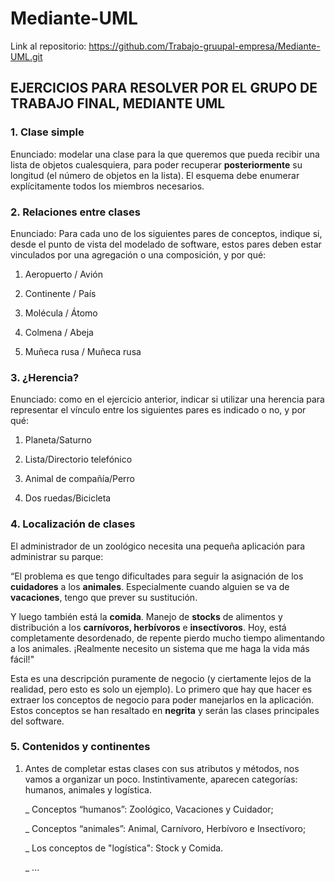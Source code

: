 # Mediante-UML

Link al repositorio: https://github.com/Trabajo-gruupal-empresa/Mediante-UML.git

## EJERCICIOS PARA RESOLVER POR EL GRUPO DE TRABAJO FINAL, MEDIANTE UML

### 1. Clase simple

Enunciado: modelar una clase para la que queremos que pueda recibir una lista de objetos cualesquiera, para poder recuperar **posteriormente** su longitud (el número de
objetos en la lista). El esquema debe enumerar explícitamente todos los miembros necesarios.

### 2. Relaciones entre clases

Enunciado: Para cada uno de los siguientes pares de conceptos, indique si, desde el punto de vista del modelado de software, estos pares deben estar vinculados por una
agregación o una composición, y por qué:

1. Aeropuerto / Avión

2. Continente / País

3. Molécula / Átomo

4. Colmena / Abeja

5. Muñeca rusa / Muñeca rusa

### 3. ¿Herencia?

 Enunciado: como en el ejercicio anterior, indicar si utilizar una herencia para representar el vínculo entre los siguientes pares es indicado o no, y por qué:
 
1. Planeta/Saturno

2. Lista/Directorio telefónico

3. Animal de compañía/Perro

4. Dos ruedas/Bicicleta

### 4. Localización de clases

El administrador de un zoológico necesita una pequeña aplicación para administrar su parque:

“El problema es que tengo dificultades para seguir la asignación de los **cuidadores** a los **animales**. Especialmente cuando alguien se va de **vacaciones**, tengo
que prever su sustitución.

Y luego también está la **comida**. Manejo de **stocks** de alimentos y distribución a los **carnívoros, herbívoros** e **insectívoros**. Hoy, está completamente
desordenado, de repente pierdo mucho tiempo alimentando a los animales. ¡Realmente necesito un sistema que me haga la vida más fácil!"

Esta es una descripción puramente de negocio (y ciertamente lejos de la realidad, pero esto es solo un ejemplo). Lo primero que hay que hacer es extraer los conceptos
de negocio para poder manejarlos en la aplicación. Estos conceptos se han resaltado en **negrita** y serán las clases principales del software. 

### 5. Contenidos y continentes

1. Antes de completar estas clases con sus atributos y métodos, nos vamos a organizar un poco. Instintivamente, aparecen categorías: humanos, animales y logística.

    _ Conceptos “humanos”: Zoológico, Vacaciones y Cuidador;

    _ Conceptos “animales”: Animal, Carnívoro, Herbívoro e Insectívoro;

    _ Los conceptos de "logística": Stock y Comida.

     _ ...











